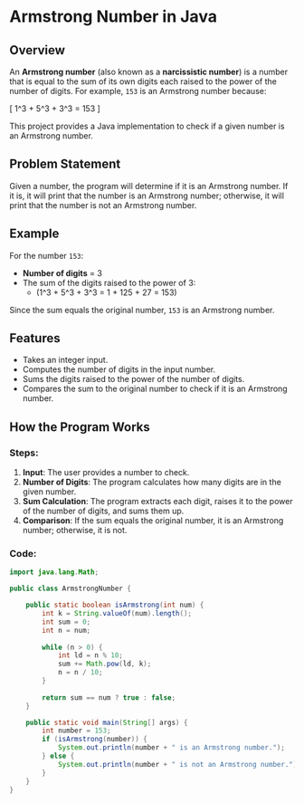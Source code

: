 # Armstrong Number in Java

## Overview

An **Armstrong number** (also known as a **narcissistic number**) is a number that is equal to the sum of its own digits each raised to the power of the number of digits. For example, `153` is an Armstrong number because:

\[
1^3 + 5^3 + 3^3 = 153
\]

This project provides a Java implementation to check if a given number is an Armstrong number.

## Problem Statement

Given a number, the program will determine if it is an Armstrong number. If it is, it will print that the number is an Armstrong number; otherwise, it will print that the number is not an Armstrong number.

## Example

For the number `153`:
- **Number of digits** = 3
- The sum of the digits raised to the power of 3:
  - \(1^3 + 5^3 + 3^3 = 1 + 125 + 27 = 153\)

Since the sum equals the original number, `153` is an Armstrong number.

## Features

- Takes an integer input.
- Computes the number of digits in the input number.
- Sums the digits raised to the power of the number of digits.
- Compares the sum to the original number to check if it is an Armstrong number.

## How the Program Works

### Steps:

1. **Input**: The user provides a number to check.
2. **Number of Digits**: The program calculates how many digits are in the given number.
3. **Sum Calculation**: The program extracts each digit, raises it to the power of the number of digits, and sums them up.
4. **Comparison**: If the sum equals the original number, it is an Armstrong number; otherwise, it is not.

### Code:

```java
import java.lang.Math;

public class ArmstrongNumber {

    public static boolean isArmstrong(int num) {
        int k = String.valueOf(num).length();
        int sum = 0;
        int n = num;
        
        while (n > 0) {
            int ld = n % 10;
            sum += Math.pow(ld, k); 
            n = n / 10;
        }
        
        return sum == num ? true : false;
    }

    public static void main(String[] args) {
        int number = 153;
        if (isArmstrong(number)) {
            System.out.println(number + " is an Armstrong number.");
        } else {
            System.out.println(number + " is not an Armstrong number.");
        }
    }
}
